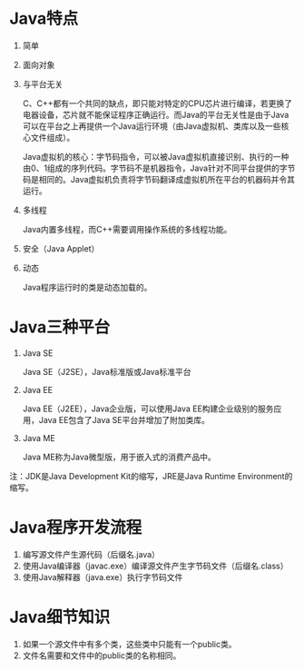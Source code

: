 # Java特点

1. 简单

2. 面向对象

3. 与平台无关

   C、C++都有一个共同的缺点，即只能对特定的CPU芯片进行编译，若更换了电器设备，芯片就不能保证程序正确运行。而Java的平台无关性是由于Java可以在平台之上再提供一个Java运行环境（由Java虚拟机、类库以及一些核心文件组成）。

   Java虚拟机的核心：字节码指令，可以被Java虚拟机直接识别、执行的一种由0、1组成的序列代码。字节码不是机器指令，Java针对不同平台提供的字节码是相同的。Java虚拟机负责将字节码翻译成虚拟机所在平台的机器码并令其运行。

4. 多线程

   Java内置多线程，而C++需要调用操作系统的多线程功能。

5. 安全（Java Applet）

6. 动态

   Java程序运行时的类是动态加载的。

# Java三种平台

1. Java SE

   Java SE（J2SE），Java标准版或Java标准平台

2. Java EE

   Java EE（J2EE），Java企业版，可以使用Java EE构建企业级别的服务应用，Java EE包含了Java SE平台并增加了附加类库。

3. Java ME

   Java ME称为Java微型版，用于嵌入式的消费产品中。

注：JDK是Java Development Kit的缩写，JRE是Java Runtime Environment的缩写。

# Java程序开发流程

1. 编写源文件产生源代码（后缀名.java）
2. 使用Java编译器（javac.exe）编译源文件产生字节码文件（后缀名.class）
3. 使用Java解释器（java.exe）执行字节码文件

# Java细节知识

1. 如果一个源文件中有多个类，这些类中只能有一个public类。
2. 文件名需要和文件中的public类的名称相同。

